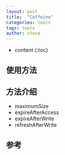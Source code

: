 ```yaml
---
layout: post
title:  "Caffeine"
categories: tools
tags: tools
author: steve
---
```


* content
{:toc}










## 使用方法

## 方法介绍

* maximumSize
* expireAfterAccess
* expireAfterWrite
* refreshAfterWrite

## 参考
